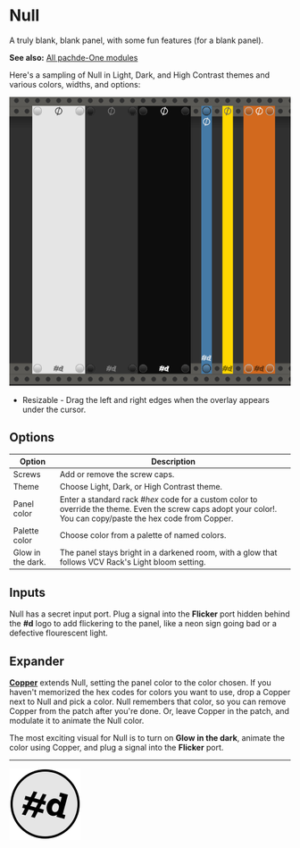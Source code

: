 # Null

A truly blank, blank panel, with some fun features (for a blank panel).

**See also:** [All pachde-One modules](index.md)

Here's a sampling of Null in Light, Dark, and High Contrast themes and various colors, widths, and options:

![Null module with themes, colors, and menu](./images/Null.png)

- Resizable - Drag the left and right edges when the overlay appears under the cursor.

## Options

| Option | Description |
| -- | -- |
| Screws | Add or remove the screw caps. |
| Theme | Choose Light, Dark, or High Contrast theme. |
| Panel color | Enter a standard rack #_hex_ code for a custom color to override the theme. Even the screw caps adopt your color!. You can copy/paste the hex code from Copper. |
| Palette color | Choose color from a palette of named colors. |
| Glow in the dark. | The panel stays bright in a darkened room, with a glow that follows VCV Rack's Light bloom setting. |

## Inputs

Null has a secret input port.
Plug a signal into the **Flicker** port hidden behind the **#d** logo to add flickering to the panel, like a neon sign going bad or a defective flourescent light.

## Expander

**[Copper](copper)** extends Null, setting the panel color to the color chosen.
If you haven't memorized the hex codes for colors you want to use, drop a Copper next to Null and pick a color.
Null remembers that color, so you can remove Copper from the patch after you're done.
Or, leave Copper in the patch, and modulate it to animate the Null color.

The most exciting visual for Null is to turn on **Glow in the dark**, animate the color using Copper, and plug a signal into the **Flicker** port.

---

![pachde (#d) Logo](Logo.svg)
